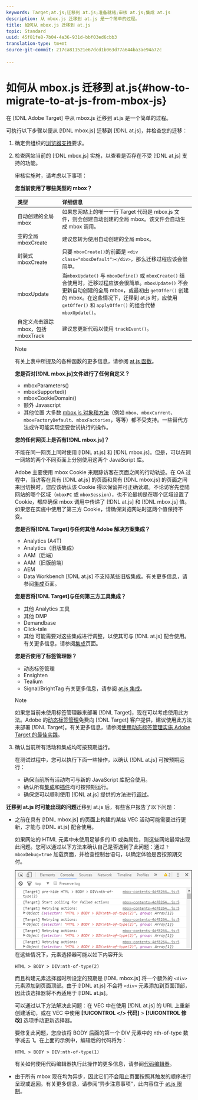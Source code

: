 ```yaml
---
keywords: Target;at.js;迁移到 at.js;准备就绪;审核 at.js;集成 at.js
description: 从 mbox.js 迁移到 at.js 是一个简单的过程。
title: 如何从 mbox.js 迁移到 at.js
topic: Standard
uuid: 45f81fe8-7b04-4a36-931d-bbf03ed6cbb3
translation-type: tm+mt
source-git-commit: 217ca811521e67dcd1b063d77a644ba3ae94a72c

---
```



# 如何从 mbox.js 迁移到 at.js{#how-to-migrate-to-at-js-from-mbox-js}

在 [!DNL Adobe Target] 中从 mbox.js 迁移到 at.js 是一个简单的过程。

可执行以下步骤以便从 [!DNL mbox.js] 迁移到 [!DNL at.js]，并检查您的迁移：

1. 确定贵组织的[浏览器支持](../../../../c-implementing-target/c-considerations-before-you-implement-target/supported-browsers.md#reference_01B4BF99E7D545A7998773202A2F6100)要求。
1. 检查网站当前的 [!DNL mbox.js] 实施，以查看是否存在不受 [!DNL at.js] 支持的功能。

   审核实施时，请考虑以下事项：

   **您当前使用了哪些类型的 mbox？**

   | 类型 | 详细信息 |
   |--- |--- |
   | 自动创建的全局 mbox | 如果您网站上的唯一一行 Target 代码是 mbox.js 文件，则会创建自动创建的全局 mbox。该文件会自动生成 mbox 调用。 |
   | 空的全局 mboxCreate | 建议您转为使用自动创建的全局 mbox。 |
   | 封装式 mboxCreate | 只要 `mboxCreate()`的前面是 `<div class="mboxDefault"></div>`，那么迁移过程应该会很简单。 |
   | mboxUpdate | 当`mboxUpdate()` 与 `mboxDefine()` 或 `mboxCreate()` 结合使用时，迁移过程应该会很简单。`mboxUpdate()` 不会更新自动创建的全局 mbox，或最初由 `getOffer()` 创建的 mbox。在这些情况下，迁移到 at.js 时，应使用 `getOffer()` 和 `applyOffer()` 的组合代替 `mboxUpdate()`。 |
   | 自定义点击跟踪 mbox，包括 mboxTrack | 建议您更新代码以使用 `trackEvent()`。 |

   >[!NOTE]
   >
   >有关上表中所提及的各种函数的更多信息，请参阅 [at.js 函数](/help/c-implementing-target/c-implementing-target-for-client-side-web/cmp-atjs-functions.md)。

   **您是否对[!DNL mbox.js]文件进行了任何自定义？**

   * mboxParameters()
   * mboxSupported()
   * mboxCookieDomain()
   * 额外 Javascript
   * 其他位置
   大多数 [mbox.js 对象和方法](../../../../c-target/c-visitor-profile/variables-profiles-parameters-methods.md#section_8C78059D15D9452F95636A5640188537)（例如 `mbox`、`mboxCurrent`、`mboxFactoryDefault`、`mboxFactories`，等等）都不受支持。一些替代方法或许可能实现您要尝试执行的操作。

   **您的任何网页上是否有[!DNL mbox.js]？**

   不能在同一网页上同时使用 [!DNL at.js] 和 [!DNL mbox.js]。但是，可以在同一网站的两个不同页面上分别使用这两个 JavaScript 库。

   Adobe 主要使用 mbox Cookie 来跟踪访客在页面之间的行动轨迹。在 QA 过程中，当访客在具有 [!DNL at.js] 的页面和具有 [!DNL mbox.js] 的页面之间来回切换时，您应该确认该 Cookie 得以保留并可正确读取。不论访客先登陆网站的哪个区域（`mboxPC` 或 `mboxSession`），也不论最初是在哪个区域设置了 Cookie，都应确保 mbox 调用中传递了 [!DNL at.js] 和 [!DNL mbox.js] 值。如果您在实施中使用了第三方 Cookie，请确保浏览网站时这两个值保持不变。

   **您是否将[!DNL Target]与任何其他 Adobe 解决方案集成？**

   * Analytics (A4T)
   * Analytics（旧版集成）
   * AAM（后端）
   * AAM（旧版前端）
   * AEM
   * Data Workbench
   [!DNL at.js] 不支持某些旧版集成。有关更多信息，请参阅[集成](../../../../c-implementing-target/c-implementing-target-for-client-side-web/c-how-atjs-works/target-atjs-integrations.md#concept_C100BC4F073C4B57A608B309D0157B39)页面。

   **您是否将[!DNL Target]与任何第三方工具集成？**

   * 其他 Analytics 工具
   * 其他 DMP
   * Demandbase
   * Click-tale
   * 其他
   可能需要对这些集成进行调整，以使其可与 [!DNL at.js] 配合使用。有关更多信息，请参阅[集成](../../../../c-implementing-target/c-implementing-target-for-client-side-web/c-how-atjs-works/target-atjs-integrations.md#concept_C100BC4F073C4B57A608B309D0157B39)页面。

   **您是否使用了标签管理器？**

   * 动态标签管理
   * Ensighten
   * Tealium
   * Signal/BrightTag
   有关更多信息，请参阅 [at.js 集成](../../../../c-implementing-target/c-implementing-target-for-client-side-web/c-how-atjs-works/target-atjs-integrations.md#concept_C100BC4F073C4B57A608B309D0157B39)。

   >[!NOTE]
   >
   >如果您当前未使用标签管理器来部署 [!DNL Target]，现在可以考虑使用此方法。Adobe 的[动态标签管理](https://dtm.adobe.com)免费向 [!DNL Target] 客户提供，建议使用此方法来部署 [!DNL Target]。有关更多信息，请参阅[使用动态标签管理实施 Adobe Target 的最佳实践](https://docs.adobe.com/content/help/en/dtm/implementing/overview.html)。

1. 确认当前所有活动和集成均可按预期运行。

   在测试过程中，您可以执行下面一些操作，以确认 [!DNL at.js] 可按预期运行：

   * 确保当前所有活动均可与新的 JavaScript 库配合使用。
   * 确认所有[集成](../../../../c-implementing-target/c-implementing-target-for-client-side-web/c-how-atjs-works/target-atjs-integrations.md#concept_C100BC4F073C4B57A608B309D0157B39)和[插件](../../../../c-implementing-target/c-implementing-target-for-client-side-web/t-mbox-download/c-target-atjs-implementation/target-atjs-plugins.md#concept_F5D4C0A4DACF41409CC42FDD93B13FAF)均可按预期运行。
   * 确保您可以顺利使用 [!DNL at.js] 提供的方法进行[调试](../../../../c-implementing-target/c-implementing-target-for-client-side-web/c-target-debugging-atjs/target-debugging-atjs.md#concept_CAE591DA8C404C22917584ECD4F7494F)。

**迁移到 at.js 时可能出现的问题**&#x200B;迁移到 at.js 后，有些客户报告了以下问题：

* 之前在具有 [!DNL mbox.js] 的页面上构建的某些 VEC 活动可能需要进行更新，才能与 [!DNL at.js] 配合使用。

   如果网站的 HTML 元素中未使用足够多的 ID 或类属性，则这些网站最常出现此问题。您可以通过以下方法来确认自己是否遇到了此问题：通过 `?mboxDebug=true` 加载页面，并检查控制台语句，以确定体验是否按预期交付。

   ![](assets/mboxdebug.png)
在这些情况下，元素选择器可能以如下内容开头

   ```
   HTML > BODY > DIV:nth-of-type(2)
   ```

   而且构建元素选择器时所设定的预期是 [!DNL mbox.js] 将一个额外的 `<div>` 元素添加到页面顶部。由于 [!DNL at.js] 不会将 `<div>` 元素添加到页面顶部，因此该选择器将不再适用于 [!DNL at.js]。

   可以通过以下方法解决此问题：在 VEC 中在使用 [!DNL at.js] 的 URL 上重新创建活动，或在 VEC 中使用 **[!UICONTROL &lt;/&gt; 代码]** &gt; **[!UICONTROL 修改]** 选项手动更新选择器。

   要修复此问题，您应该将 BODY 后面的第一个 DIV 元素中的 nth-of-type 数字减去 1。在上面的示例中，编辑后的代码将为：

   ```
   HTML > BODY > DIV:nth-of-type(1)
   ```

   有关如何使用代码编辑器执行此操作的更多信息，请参阅[代码编辑器](../../../../c-experiences/c-visual-experience-composer/c-vec-code-editor/vec-code-editor.md#concept_B3A6E9EE3A60406DB640E205EA1745B5)。

* 由于所有 mbox 现在均为异步，因此它们不会阻止页面按照其触发的顺序进行呈现或返回。有关更多信息，请参阅“异步注意事项”，此内容位于 [at.js 限制](../../../../c-implementing-target/c-implementing-target-for-client-side-web/t-mbox-download/c-target-atjs-implementation/target-atjs-limitations.md#concept_FA99E4D6EC274552BF45E01AFB76CCAE)。
